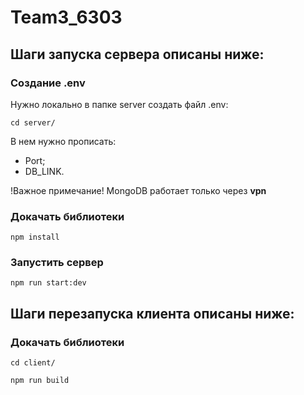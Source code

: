# Team3_6303

## Шаги запуска сервера описаны ниже:

### Создание .env 
Нужно локально в папке server создать файл .env:

``` console
cd server/
```

В нем нужно прописать:
- Port;
- DB_LINK.

!Важное примечание!
MongoDB работает только через <b>vpn</b>


### Докачать библиотеки
``` console
npm install
```

### Запустить сервер
``` console
npm run start:dev
```

## Шаги перезапуска клиента описаны ниже:

### Докачать библиотеки

``` console
cd client/
```

``` console
npm run build
```
